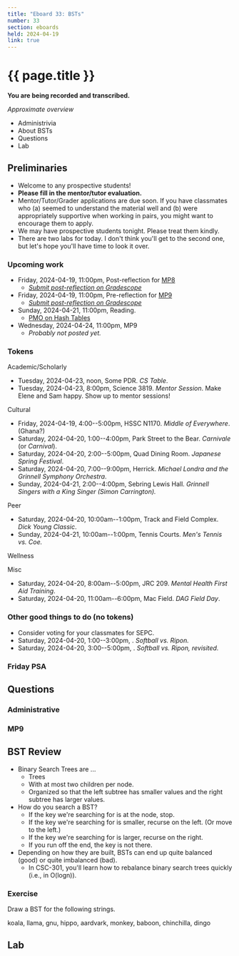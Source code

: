 ```yaml
---
title: "Eboard 33: BSTs"
number: 33
section: eboards
held: 2024-04-19
link: true
---
```

# {{ page.title }}

**You are being recorded and transcribed.**

_Approximate overview_

* Administrivia 
* About BSTs
* Questions
* Lab

Preliminaries
-------------

* Welcome to any prospective students!
* **Please fill in the mentor/tutor evaluation.**
* Mentor/Tutor/Grader applications are due soon. If you have classmates
  who (a) seemed to understand the material well and (b) were appropriately
  supportive when working in pairs, you might want to encourage them to
  apply.
* We may have prospective students tonight. Please treat them kindly.
* There are two labs for today. I don't think you'll get to the second
  one, but let's hope you'll have time to look it over.

### Upcoming work

* Friday, 2024-04-19, 11:00pm, Post-reflection for [MP8](../mps/mp08)
    * [_Submit post-reflection on Gradescope_](https://www.gradescope.com/courses/690101/assignments/4340799)
* Friday, 2024-04-19, 11:00pm, Pre-reflection for [MP9](../mps/mp09)
    * [_Submit post-reflection on Gradescope_](https://www.gradescope.com/courses/690101/assignments/4373433)
* Sunday, 2024-04-21, 11:00pm, Reading.
    * [PMO on Hash Tables](https://www.cs.grinnell.edu/~rebelsky/Courses/CSC207/osera/chap12.pdf)
* Wednesday, 2024-04-24, 11:00pm, MP9
    * _Probably not posted yet._

### Tokens

Academic/Scholarly

* Tuesday, 2024-04-23, noon, Some PDR.
  _CS Table_.
* Tuesday, 2024-04-23, 8:00pm, Science 3819.
  _Mentor Session_. Make Elene and Sam happy. Show up to mentor sessions!

Cultural

* Friday, 2024-04-19, 4:00--5:00pm, HSSC N1170.
  _Middle of Everywhere_. (Ghana?)
* Saturday, 2024-04-20, 1:00--4:00pm, Park Street to the Bear.
  _Carnivale_ (or _Carnival_). 
* Saturday, 2024-04-20, 2:00--5:00pm, Quad Dining Room.
  _Japanese Spring Festival_.
* Saturday, 2024-04-20, 7:00--9:00pm, Herrick.
  _Michael Londra and the Grinnell Symphony Orchestra_.
* Sunday, 2024-04-21, 2:00--4:00pm, Sebring Lewis Hall.
  _Grinnell Singers with a King Singer (Simon Carrington)._

Peer

* Saturday, 2024-04-20, 10:00am--1:00pm, Track and Field Complex.
  _Dick Young Classic_.
* Sunday, 2024-04-21, 10:00am--1:00pm, Tennis Courts.
  _Men's Tennis vs. Coe._

Wellness

Misc

* Saturday, 2024-04-20, 8:00am--5:00pm, JRC 209.
  _Mental Health First Aid Training_. 
* Saturday, 2024-04-20, 11:00am--6:00pm, Mac Field.
  _DAG Field Day_. 

### Other good things to do (no tokens)

* Consider voting for your classmates for SEPC. 
* Saturday, 2024-04-20, 1:00--3:00pm, .
  _Softball vs. Ripon._
* Saturday, 2024-04-20, 3:00--5:00pm, .
  _Softball vs. Ripon, revisited._

### Friday PSA

Questions
---------

### Administrative

### MP9

BST Review
----------

* Binary Search Trees are ...
    * Trees
    * With at most two children per node.
    * Organized so that the left subtree has smaller values and
      the right subtree has larger values.
* How do you search a BST?
    * If the key we're searching for is at the node, stop.
    * If the key we're searching for is smaller, recurse on the left.
      (Or move to the left.)
    * If the key we're searching for is larger, recurse on the right.
    * If you run off the end, the key is not there.
* Depending on how they are built, BSTs can end up quite balanced
  (good) or quite imbalanced (bad). 
    * In CSC-301, you'll learn how to rebalance binary search trees
      quickly (i.e., in O(logn)).

### Exercise

Draw a BST for the following strings.

koala, llama, gnu, hippo, aardvark, monkey, baboon, chinchilla, dingo

Lab
---
